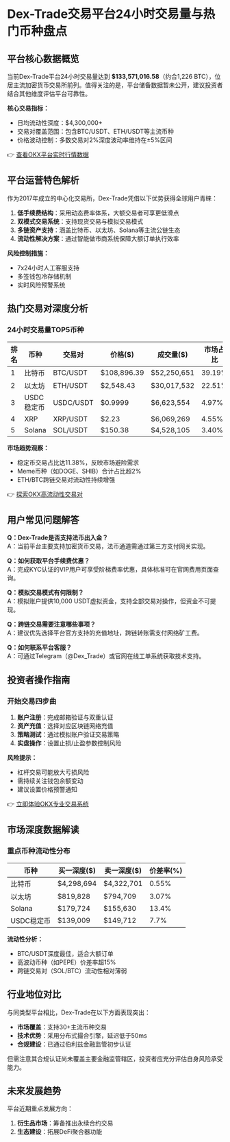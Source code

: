 # Dex-Trade交易平台24小时交易量与热门币种盘点

## 平台核心数据概览
当前Dex-Trade平台24小时交易量达到 **$133,571,016.58**（约合1,226 BTC），位居主流加密货币交易所前列。值得关注的是，平台储备数据暂未公开，建议投资者结合其他维度评估平台可靠性。

**核心交易指标：**
- 日均流动性深度：$4,300,000+
- 交易对覆盖范围：包含BTC/USDT、ETH/USDT等主流币种
- 价格波动控制：多数交易对2%深度波动率维持在±5%区间

👉 [查看OKX平台实时行情数据](https://bit.ly/okx_welcome)

## 平台运营特色解析
作为2017年成立的中心化交易所，Dex-Trade凭借以下优势获得全球用户青睐：
1. **低手续费结构**：采用动态费率体系，大额交易者可享更低滑点
2. **双模式交易系统**：支持现货交易与模拟交易模式
3. **多链资产支持**：涵盖比特币、以太坊、Solana等主流公链生态
4. **流动性解决方案**：通过智能做市商系统保障大额订单执行效率

**风险控制措施：**
- 7x24小时人工客服支持
- 多签钱包冷存储机制
- 实时风险预警系统

## 热门交易对深度分析

### 24小时交易量TOP5币种
| 排名 | 币种       | 交易对    | 价格($)    | 成交量($)  | 市场占比 |
|------|------------|-----------|------------|------------|----------|
| 1    | 比特币     | BTC/USDT  | $108,896.39| $52,250,651| 39.19%   |
| 2    | 以太坊     | ETH/USDT  | $2,548.43  | $30,017,532| 22.51%   |
| 3    | USDC稳定币 | USDC/USDT | $0.9999    | $6,623,554 | 4.97%    |
| 4    | XRP        | XRP/USDT  | $2.23      | $6,069,269 | 4.55%    |
| 5    | Solana     | SOL/USDT  | $150.38    | $4,528,105 | 3.40%    |

**市场趋势观察：**
- 稳定币交易占比达11.38%，反映市场避险需求
- Meme币种（如DOGE、SHIB）合计占比超2%
- ETH/BTC跨链交易对流动性持续增强

👉 [探索OKX高流动性交易对](https://bit.ly/okx_welcome)

## 用户常见问题解答

**Q：Dex-Trade是否支持法币出入金？**  
A：当前平台主要支持加密货币交易，法币通道需通过第三方支付网关实现。

**Q：如何获取平台手续费优惠？**  
A：完成KYC认证的VIP用户可享受阶梯费率优惠，具体标准可在官网费用页面查询。

**Q：模拟交易模式有何限制？**  
A：模拟账户提供10,000 USDT虚拟资金，支持全部交易对操作，但资金不可提现。

**Q：跨链交易需要注意哪些事项？**  
A：建议优先选择平台官方支持的充值地址，跨链转账需支付网络矿工费。

**Q：如何联系平台客服？**  
A：可通过Telegram（@Dex_Trade）或官网在线工单系统获取技术支持。

## 投资者操作指南

### 开始交易四步曲
1. **账户注册**：完成邮箱验证与双重认证
2. **资产充值**：选择对应区块链网络充值
3. **策略测试**：通过模拟账户验证交易策略
4. **实盘操作**：设置止损/止盈参数控制风险

**风险提示：**
- 杠杆交易可能放大亏损风险
- 需持续关注钱包余额变动
- 建议设置价格预警通知

👉 [立即体验OKX专业交易系统](https://bit.ly/okx_welcome)

## 市场深度数据解读

### 重点币种流动性分布
| 币种       | 买一深度($) | 卖一深度($) | 价差率(%) |
|------------|-------------|-------------|-----------|
| 比特币     | $4,298,694  | $4,322,701  | 0.55%     |
| 以太坊     | $819,828    | $794,709    | 3.07%     |
| Solana     | $179,724    | $155,630    | 13.4%     |
| USDC稳定币 | $139,009    | $149,712    | 7.7%      |

**流动性分析：**
- BTC/USDT深度最佳，适合大额订单
- 高波动币种（如PEPE）价差率超15%
- 跨链交易对（SOL/BTC）流动性相对薄弱

## 行业地位对比
与同类型平台相比，Dex-Trade在以下方面表现突出：
- **市场覆盖**：支持30+主流币种交易
- **技术优势**：采用分布式撮合引擎，延迟低于50ms
- **合规建设**：已通过伯利兹金融监管初步认证

但需注意其合规认证尚未覆盖主要金融监管辖区，投资者应充分评估自身风险承受能力。

## 未来发展趋势
平台近期重点发展方向：
1. **衍生品市场**：筹备推出永续合约交易
2. **生态建设**：拓展DeFi聚合器功能